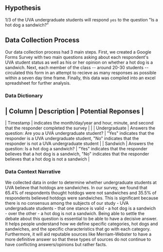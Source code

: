 ## Hypothesis
1/3 of the UVA undergraduate students will respond `yes` to the question "Is a hot dog a sandwich?" 
## Data Collection Process
Our data collection process had 3 main steps. First, we created a Google Forms Survey with two main questions asking about each respondent's UVA student status as well as his or her opinion on whether a hot dog is a sandwich. Next, each member of the class -- around 20-30 students -- circulated this form in an attempt to recieve as many responses as possible within a seven day time frame. Finally, this data was compiled into an excel spreadsheet for further analysis. 


### Data Dictionary
| Column        | Description                                                                                       | Potential Reponses                                                                                                                                    |                    
-----------------------------------------------------------------------------------------------------------------------------------------------------------------------------------------------------------------------------------------------------------------------------
| Timestamp     | indicates the month/day/year and hour, minute, and second that the responder completed the survey |                                                                                                                                                       |
| Undergraduate | Answers the question: Are you a UVA undergraduate student?                                        | "Yes" indicates that the responder is a UVA undergraduate student, "No" indicates that the responder is not a UVA undergraduate student               |
| Sandwich      | Answers the question: Is a hot dog a sandwich?                                                    | "Yes" indicates that the responder believes that a hot dog is a sandwich, "No" indicates that the responder believes that a hot dog is not a sandwich |


### Data Context Narrative
We collected data in order to determine whether undergraduate students at UVA believe that hotdogs are sandwiches.  In our survey, we found that 65.4% of respondents thought hotdogs were not sandwiches and 35.5% of respondents believed hotdogs were sandwiches. This is significant because there is no consensus among the subjects of our study - UVA undergraduate students - that one stance is valid - a hot dog is a sandwich - over the other - a hot dog is not a sandwich. Being able to settle the debate about this question is essential to be able to have a decisive answer. It helps people understand how we define specific categories, hot dogs and sandwiches, and the specific characteristics that go with each category. Furthermore, it will aid reputable sources like Merriam-Webster to have a more definitive answer so that these types of sources do not continue to have conflicting answers/opinions but rather facts. 
